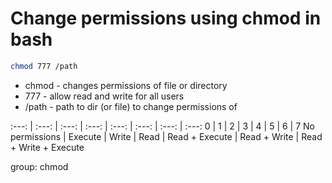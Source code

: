 # Change permissions using chmod in bash

```bash
chmod 777 /path
```

- chmod - changes permissions of file or directory
- 777 - allow read and write for all users
- /path - path to dir (or file) to change permissions of

:---: | :---: | :---: | :---: | :---: | :---: | :---: | :---:
0 | 1 | 2 | 3 | 4 | 5 | 6 | 7
No permissions | Execute | Write | Read | Read + Execute | Read + Write | Read + Write + Execute

group: chmod
